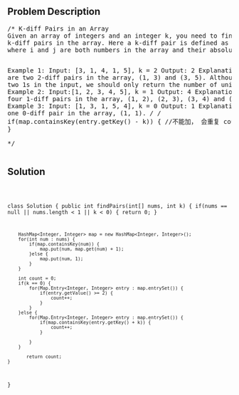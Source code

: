 <!--
<style>
  body { font-family: Arial, sans-serif; }
  .container { max-width: 100%; margin: auto; padding: 20px; }
  .comment-block { background-color: #f9f9f9; padding: 10px; border-left: 5px solid #ccc; max-width: 50%; margin: auto;}
  .code-block { background-color: #f4f4f4; padding: 10px; border: 1px solid #ddd; }
</style>
-->

<div class='container'>
<h2>Problem Description</h2>
<div class='comment-block'>
<pre>
/* K-diff Pairs in an Array
Given an array of integers and an integer k, you need to find the number of unique 
k-diff pairs in the array. Here a k-diff pair is defined as an integer pair (i, j), 
where i and j are both numbers in the array and their absolute difference is k.

Example 1:
Input: [3, 1, 4, 1, 5], k = 2
Output: 2
Explanation: There are two 2-diff pairs in the array, (1, 3) and (3, 5).
Although we have two 1s in the input, we should only return the number of unique pairs.
Example 2:
Input:[1, 2, 3, 4, 5], k = 1
Output: 4
Explanation: There are four 1-diff pairs in the array, (1, 2), (2, 3), (3, 4) and (4, 5).
Example 3:
Input: [1, 3, 1, 5, 4], k = 0
Output: 1
Explanation: There is one 0-diff pair in the array, (1, 1).
*/
                /*
                if(map.containsKey(entry.getKey() - k)) { //不能加， 会重复
                    count++;
                }     
                */
</pre>
</div>

<h2>Solution</h2>
<div class='code-block'>
<pre><code class='language-java'>

class Solution {
    public int findPairs(int[] nums, int k) {
        if(nums == null || nums.length < 1 || k < 0) {
            return 0;
        }
        
        HashMap<Integer, Integer> map = new HashMap<Integer, Integer>();
        for(int num : nums) {
            if(map.containsKey(num)) {
                map.put(num, map.get(num) + 1);
            }else {
                map.put(num, 1);
            }
        }
        
        int count = 0;
        if(k == 0) {
            for(Map.Entry<Integer, Integer> entry : map.entrySet()) {
                if(entry.getValue() >= 2) {
                    count++;
                }
            }
        }else {
            for(Map.Entry<Integer, Integer> entry : map.entrySet()) { 
                if(map.containsKey(entry.getKey() + k)) {
                    count++;
                }
                
            }
        }
        
           return count;
    }
}</code></pre>
</div>
</div>
